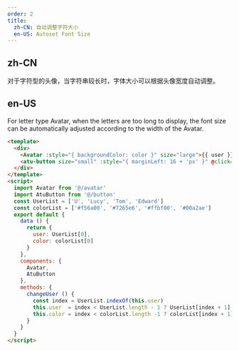 ```yaml
---
order: 2
title:
  zh-CN: 自动调整字符大小
  en-US: Autoset Font Size
---
```


## zh-CN

对于字符型的头像，当字符串较长时，字体大小可以根据头像宽度自动调整。

## en-US

For letter type Avatar, when the letters are too long to display, the font size can be automatically adjusted according to the width of the Avatar.

```` html
<template>
  <div>
    <Avatar :style="{ backgroundColor: color }" size="large">{{ user }}</Avatar>
    <atu-button size="small" :style="{ marginLeft: 16 + 'px' }" @click="changeUser">Change</atu-button>
  </div>
</template>
<script>
  import Avatar from '@/avatar'
  import AtuButton from '@/button'
  const UserList = ['U', 'Lucy', 'Tom', 'Edward']
  const colorList = ['#f56a00', '#7265e6', '#ffbf00', '#00a2ae']
  export default {
    data () {
      return {
        user: UserList[0],
        color: colorList[0]
      }
    },
    components: {
      Avatar,
      AtuButton
    },
    methods: {
      changeUser () {
        const index = UserList.indexOf(this.user)
        this.user  = index < UserList.length - 1 ? UserList[index + 1] : UserList[0]
        this.color = index < colorList.length -1 ? colorList[index + 1] : colorList[0]
      }
    }
  }
</script>
````
